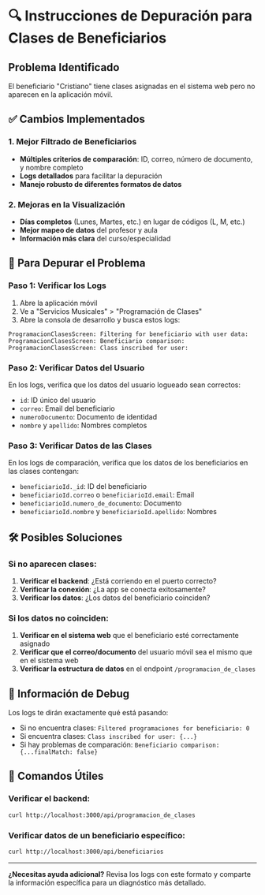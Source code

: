 # 🔍 Instrucciones de Depuración para Clases de Beneficiarios

## Problema Identificado
El beneficiario "Cristiano" tiene clases asignadas en el sistema web pero no aparecen en la aplicación móvil.

## ✅ Cambios Implementados

### 1. Mejor Filtrado de Beneficiarios
- **Múltiples criterios de comparación**: ID, correo, número de documento, y nombre completo
- **Logs detallados** para facilitar la depuración
- **Manejo robusto de diferentes formatos de datos**

### 2. Mejoras en la Visualización
- **Días completos** (Lunes, Martes, etc.) en lugar de códigos (L, M, etc.)
- **Mejor mapeo de datos** del profesor y aula
- **Información más clara** del curso/especialidad

## 🚀 Para Depurar el Problema

### Paso 1: Verificar los Logs
1. Abre la aplicación móvil
2. Ve a "Servicios Musicales" > "Programación de Clases"
3. Abre la consola de desarrollo y busca estos logs:

```
ProgramacionClasesScreen: Filtering for beneficiario with user data:
ProgramacionClasesScreen: Beneficiario comparison:
ProgramacionClasesScreen: Class inscribed for user:
```

### Paso 2: Verificar Datos del Usuario
En los logs, verifica que los datos del usuario logueado sean correctos:
- `id`: ID único del usuario
- `correo`: Email del beneficiario
- `numeroDocumento`: Documento de identidad
- `nombre` y `apellido`: Nombres completos

### Paso 3: Verificar Datos de las Clases
En los logs de comparación, verifica que los datos de los beneficiarios en las clases contengan:
- `beneficiarioId._id`: ID del beneficiario
- `beneficiarioId.correo` o `beneficiarioId.email`: Email
- `beneficiarioId.numero_de_documento`: Documento
- `beneficiarioId.nombre` y `beneficiarioId.apellido`: Nombres

## 🛠️ Posibles Soluciones

### Si no aparecen clases:

1. **Verificar el backend**: ¿Está corriendo en el puerto correcto?
2. **Verificar la conexión**: ¿La app se conecta exitosamente?
3. **Verificar los datos**: ¿Los datos del beneficiario coinciden?

### Si los datos no coinciden:

1. **Verificar en el sistema web** que el beneficiario esté correctamente asignado
2. **Verificar que el correo/documento** del usuario móvil sea el mismo que en el sistema web
3. **Verificar la estructura de datos** en el endpoint `/programacion_de_clases`

## 📱 Información de Debug

Los logs te dirán exactamente qué está pasando:
- Si no encuentra clases: `Filtered programaciones for beneficiario: 0`
- Si encuentra clases: `Class inscribed for user: {...}`
- Si hay problemas de comparación: `Beneficiario comparison: {...finalMatch: false}`

## 🔧 Comandos Útiles

### Verificar el backend:
```bash
curl http://localhost:3000/api/programacion_de_clases
```

### Verificar datos de un beneficiario específico:
```bash
curl http://localhost:3000/api/beneficiarios
```

---

**¿Necesitas ayuda adicional?** Revisa los logs con este formato y comparte la información específica para un diagnóstico más detallado.
